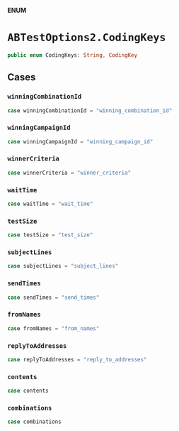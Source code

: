 **ENUM**

# `ABTestOptions2.CodingKeys`

```swift
public enum CodingKeys: String, CodingKey
```

## Cases
### `winningCombinationId`

```swift
case winningCombinationId = "winning_combination_id"
```

### `winningCampaignId`

```swift
case winningCampaignId = "winning_campaign_id"
```

### `winnerCriteria`

```swift
case winnerCriteria = "winner_criteria"
```

### `waitTime`

```swift
case waitTime = "wait_time"
```

### `testSize`

```swift
case testSize = "test_size"
```

### `subjectLines`

```swift
case subjectLines = "subject_lines"
```

### `sendTimes`

```swift
case sendTimes = "send_times"
```

### `fromNames`

```swift
case fromNames = "from_names"
```

### `replyToAddresses`

```swift
case replyToAddresses = "reply_to_addresses"
```

### `contents`

```swift
case contents
```

### `combinations`

```swift
case combinations
```
